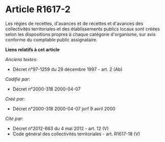 # Article R1617-2

Les régies de recettes, d'avances et de recettes et d'avances des collectivités territoriales et des établissements publics
locaux sont créées selon les dispositions propres à chaque catégorie d'organisme, sur avis conforme du comptable public
assignataire.

**Liens relatifs à cet article**

_Anciens textes_:

  - Décret n°97-1259 du 29 décembre 1997 - art. 2 (Ab)

_Codifié par_:

  - Décret n°2000-318 2000-04-07

_Créé par_:

  - Décret n°2000-318 2000-04-07 jorf 9 avril 2000

_Cité par_:

  - Décret n°2012-663 du 4 mai 2012 - art. 12 (V)
  - Code général des collectivités territoriales - art. R1617-18 (V)

